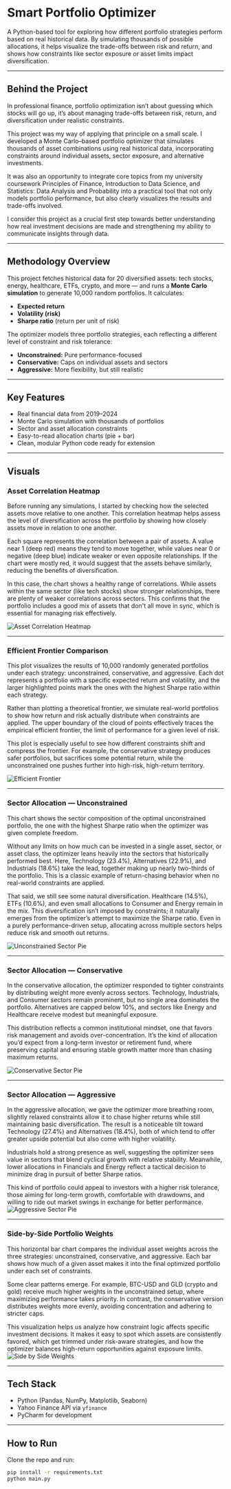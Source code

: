 # Smart Portfolio Optimizer

A Python-based tool for exploring how different portfolio strategies perform based on real historical data. By simulating thousands of possible allocations, it helps visualize the trade-offs between risk and return, and shows how constraints like sector exposure or asset limits impact diversification.


---

## Behind the Project

In professional finance, portfolio optimization isn’t about guessing which stocks will go up, it’s about managing trade-offs between risk, return, and diversification under realistic constraints.

This project was my way of applying that principle on a small scale. I developed a Monte Carlo–based portfolio optimizer that simulates thousands of asset combinations using real historical data, incorporating constraints around individual assets, sector exposure, and alternative investments.

It was also an opportunity to integrate core topics from my university coursework Principles of Finance, Introduction to Data Science, and Statistics: Data Analysis and Probability into a practical tool that not only models portfolio performance, but also clearly visualizes the results and trade-offs involved.

I consider this project as a crucial first step towards better understanding how real investment decisions are made and strengthening my ability to communicate insights through data.

---

## Methodology Overview

This project fetches historical data for 20 diversified assets: tech stocks, energy, healthcare, ETFs, crypto, and more — and runs a **Monte Carlo simulation** to generate 10,000 random portfolios. It calculates:

- **Expected return**
- **Volatility (risk)**
- **Sharpe ratio** (return per unit of risk)

The optimizer models three portfolio strategies, each reflecting a different level of constraint and risk tolerance:

- **Unconstrained:** Pure performance-focused
- **Conservative:** Caps on individual assets and sectors
- **Aggressive:** More flexibility, but still realistic

---

## Key Features

- Real financial data from 2019–2024
- Monte Carlo simulation with thousands of portfolios
- Sector and asset allocation constraints
- Easy-to-read allocation charts (pie + bar)
- Clean, modular Python code ready for extension

---

## Visuals

###  Asset Correlation Heatmap  
Before running any simulations, I started by checking how the selected assets move relative to one another. This correlation heatmap helps assess the level of diversification across the portfolio by showing how closely assets move in relation to one another.

Each square represents the correlation between a pair of assets. A value near 1 (deep red) means they tend to move together, while values near 0 or negative (deep blue) indicate weaker or even opposite relationships. If the chart were mostly red, it would suggest that the assets behave similarly, reducing the benefits of diversification.

In this case, the chart shows a healthy range of correlations. While assets within the same sector (like tech stocks) show stronger relationships, there are plenty of weaker correlations across sectors. This confirms that the portfolio includes a good mix of assets that don't all move in sync, which is essential for managing risk effectively.


![Asset Correlation Heatmap](./plots/asset_correlation_heatmap_dark.png)

---

### Efficient Frontier Comparison
This plot visualizes the results of 10,000 randomly generated portfolios under each strategy: unconstrained, conservative, and aggressive. Each dot represents a portfolio with a specific expected return and volatility, and the larger highlighted points mark the ones with the highest Sharpe ratio within each strategy.

Rather than plotting a theoretical frontier, we simulate real-world portfolios to show how return and risk actually distribute when constraints are applied. The upper boundary of the cloud of points effectively traces the empirical efficient frontier, the limit of performance for a given level of risk.

This plot is especially useful to see how different constraints shift and compress the frontier. For example, the conservative strategy produces safer portfolios, but sacrifices some potential return, while the unconstrained one pushes further into high-risk, high-return territory.

![Efficient Frontier](./plots/frontier_comparison_dark.png)

---

###  Sector Allocation — Unconstrained  
This chart shows the sector composition of the optimal unconstrained portfolio, the one with the highest Sharpe ratio when the optimizer was given complete freedom.

Without any limits on how much can be invested in a single asset, sector, or asset class, the optimizer leans heavily into the sectors that historically performed best. Here, Technology (23.4%), Alternatives (22.9%), and Industrials (18.6%) take the lead, together making up nearly two-thirds of the portfolio. This is a classic example of return-chasing behavior when no real-world constraints are applied.

That said, we still see some natural diversification. Healthcare (14.5%), ETFs (10.6%), and even small allocations to Consumer and Energy remain in the mix. This diversification isn’t imposed by constraints; it naturally emerges from the optimizer’s attempt to maximize the Sharpe ratio. Even in a purely performance-driven setup, allocating across multiple sectors helps reduce risk and smooth out returns.

![Unconstrained Sector Pie](./plots/unconstrained_sector_pie_dark.png)

---

###  Sector Allocation — Conservative  
In the conservative allocation, the optimizer responded to tighter constraints by distributing weight more evenly across sectors. Technology, Industrials, and Consumer sectors remain prominent, but no single area dominates the portfolio. Alternatives are capped below 10%, and sectors like Energy and Healthcare receive modest but meaningful exposure.

This distribution reflects a common institutional mindset, one that favors risk management and avoids over-concentration. It’s the kind of allocation you’d expect from a long-term investor or retirement fund, where preserving capital and ensuring stable growth matter more than chasing maximum returns.

![Conservative Sector Pie](./plots/conservative_sector_pie_dark.png)

---

###  Sector Allocation — Aggressive  
In the aggressive allocation, we gave the optimizer more breathing room, slightly relaxed constraints allow it to chase higher returns while still maintaining basic diversification. The result is a noticeable tilt toward Technology (27.4%) and Alternatives (18.4%), both of which tend to offer greater upside potential but also come with higher volatility.

Industrials hold a strong presence as well, suggesting the optimizer sees value in sectors that blend cyclical growth with relative stability. Meanwhile, lower allocations in Financials and Energy reflect a tactical decision to minimize drag in pursuit of better Sharpe ratios.

This kind of portfolio could appeal to investors with a higher risk tolerance, those aiming for long-term growth, comfortable with drawdowns, and willing to ride out market swings in exchange for better performance.
![Aggressive Sector Pie](./plots/aggressive_sector_pie_dark.png)

---

###  Side-by-Side Portfolio Weights  
This horizontal bar chart compares the individual asset weights across the three strategies: unconstrained, conservative, and aggressive. Each bar shows how much of a given asset makes it into the final optimized portfolio under each set of constraints.

Some clear patterns emerge. For example, BTC-USD and GLD (crypto and gold) receive much higher weights in the unconstrained setup, where maximizing performance takes priority. In contrast, the conservative version distributes weights more evenly, avoiding concentration and adhering to stricter caps.

This visualization helps us analyze how constraint logic affects specific investment decisions. It makes it easy to spot which assets are consistently favored, which get trimmed under risk-aware strategies, and how the optimizer balances high-return opportunities against exposure limits.
![Side by Side Weights](./plots/side_by_side_weights_dark.png)

---

## Tech Stack

- Python (Pandas, NumPy, Matplotlib, Seaborn)
- Yahoo Finance API via `yfinance`
- PyCharm for development

---

## How to Run

Clone the repo and run:

```bash
pip install -r requirements.txt
python main.py
